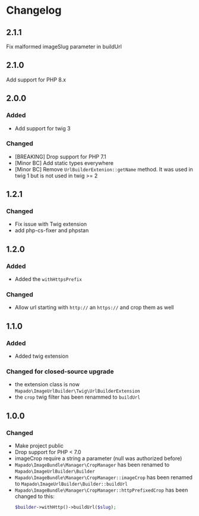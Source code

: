 # Changelog

## 2.1.1

Fix malformed imageSlug parameter in buildUrl

## 2.1.0

Add support for PHP 8.x

## 2.0.0

### Added

- Add support for twig 3

### Changed

- [BREAKING] Drop support for PHP 7.1
- [Minor BC] Add static types everywhere
- [Minor BC] Remove `UrlBuilderExtenion::getName` method. It was used in twig 1 but is not used in twig >= 2

## 1.2.1

### Changed

- Fix issue with Twig extension
- add php-cs-fixer and phpstan

## 1.2.0

### Added

- Added the `withHttpsPrefix`

### Changed

- Allow url starting with `http://` an `https://` and crop them as well

## 1.1.0

### Added

- Added twig extension

### Changed for closed-source upgrade

- the extension class is now `Mapado\ImageUrlBuilder\Twig\UrlBuilderExtension`
- the `crop` twig filter has been renammed to `buildUrl`

## 1.0.0

### Changed

- Make project public
- Drop support for PHP < 7.0
- imageCrop require a string a parameter (null was authorized before)
- `Mapado\ImageBundle\Manager\CropManager` has been renamed to `Mapado\ImageUrlBuilder\Builder`
- `Mapado\ImageBundle\Manager\CropManager::imageCrop` has been renamed to `Mapado\ImageUrlBuilder\Builder::buildUrl`
- `Mapado\ImageBundle\Manager\CropManager::httpPrefixedCrop` has been changed to this:
  ```php
  $builder->withHttp()->buildUrl($slug);
  ```
